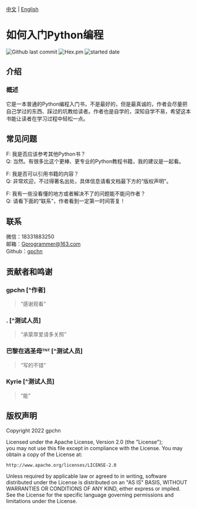 [中文](https://github.com/gpchn/How-to-get-started-programming-python/blob/main/README_zh.md) | [English](https://github.com/gpchn/How-to-get-started-programming-python/blob/main/README.md)
# 如何入门Python编程

![Github last commit](https://img.shields.io/github/last-commit/gpchn/How-to-get-started-programming-python)
![Hex.pm](https://img.shields.io/hexpm/l/plug)
![started date](https://img.shields.io/badge/started%20date-2022%2007%2010-brightgreen)

## 介绍

### 概述
它是一本普通的Python编程入门书，不是最好的，但是最真诚的，作者会尽量把自己学过的东西、踩过的坑教给读者。作者也是自学的，深知自学不易，希望这本书能让读者在学习过程中轻松一点。

## 常见问题
F: 我是否应该参考其他Python书？  
Q: 当然。有很多比这个更棒、更专业的Python教程书籍，我的建议是一起看。
  
F: 我是否可以引用书籍的内容？  
Q: 非常欢迎，不过得著名出处，具体信息请看文档最下方的“版权声明”。
  
F: 我有一些没看懂的地方或者解决不了的问题能不能问作者？  
Q: 请看下面的“联系”，作者看到一定第一时间答复！

## 联系
微信：18331883250  
邮箱：Gprogrammer@163.com  
Github：[gpchn](https://github.com/gpchn/)

## 贡献者和鸣谢
### gpchn [^作者]
> “感谢观看”  

### . [^测试人员]
> “承蒙厚爱请多关照”  

### 巴黎在逃圣母ᵀᴺᵀ [^测试人员]
> “写的不错”  

### Kyrie [^测试人员]
> “能”

## 版权声明
Copyright 2022 gpchn  
  
Licensed under the Apache License, Version 2.0 (the "License");  
you may not use this file except in compliance with the License.
You may obtain a copy of the License at:  
  
    http://www.apache.org/licenses/LICENSE-2.0  
  
Unless required by applicable law or agreed to in writing, software
distributed under the License is distributed on an "AS IS" BASIS,
WITHOUT WARRANTIES OR CONDITIONS OF ANY KIND, either express or implied.
See the License for the specific language governing permissions and
limitations under the License.  
